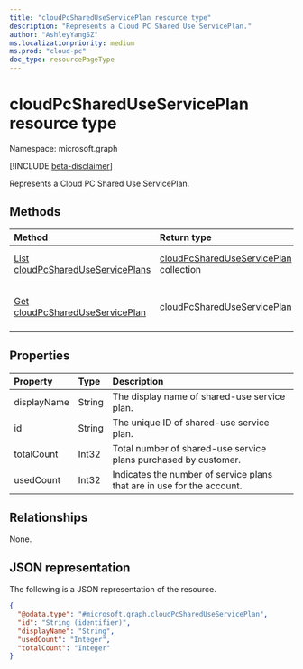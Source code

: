 ```yaml
---
title: "cloudPcSharedUseServicePlan resource type"
description: "Represents a Cloud PC Shared Use ServicePlan."
author: "AshleyYangSZ"
ms.localizationpriority: medium
ms.prod: "cloud-pc"
doc_type: resourcePageType
---
```


# cloudPcSharedUseServicePlan resource type

Namespace: microsoft.graph

[!INCLUDE [beta-disclaimer](../../includes/beta-disclaimer.md)]

Represents a Cloud PC Shared Use ServicePlan.

## Methods
|Method|Return type|Description|
|:---|:---|:---|
|[List cloudPcSharedUseServicePlans](../api/virtualendpoint-list-shareduseserviceplans.md)|[cloudPcSharedUseServicePlan](../resources/cloudpcshareduseserviceplan.md) collection|Get a list of the [cloudPcSharedUseServicePlan](../resources/cloudpcshareduseserviceplan.md) objects and their properties.|
|[Get cloudPcSharedUseServicePlan](../api/cloudpcshareduseserviceplan-get.md)|[cloudPcSharedUseServicePlan](../resources/cloudpcshareduseserviceplan.md)|Read the properties and relationships of a [cloudPcSharedUseServicePlan](../resources/cloudpcshareduseserviceplan.md) object.|

## Properties
|Property|Type|Description|
|:---|:---|:---|
|displayName|String|The display name of shared-use service plan.|
|id|String|The unique ID of shared-use service plan.|
|totalCount|Int32|Total number of shared-use service plans purchased by customer.|
|usedCount|Int32|Indicates the number of service plans that are in use for the account.|

## Relationships
None.

## JSON representation
The following is a JSON representation of the resource.
<!-- {
  "blockType": "resource",
  "keyProperty": "id",
  "@odata.type": "microsoft.graph.cloudPcSharedUseServicePlan",
  "baseType": "microsoft.graph.entity",
  "openType": false
}
-->
``` json
{
  "@odata.type": "#microsoft.graph.cloudPcSharedUseServicePlan",
  "id": "String (identifier)",
  "displayName": "String",
  "usedCount": "Integer",
  "totalCount": "Integer"
}
```